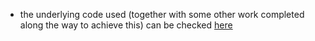 * the underlying code used (together with some other work completed along the way to achieve this) can be checked [here](https://github.com/blazaropinto/Eco-equality/tree/main/Code)

